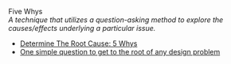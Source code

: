 Five Whys  
_A technique that utilizes a question-asking method to explore the causes/effects underlying a particular issue._

*   [Determine The Root Cause: 5 Whys](http://www.isixsigma.com/index.php?option=com_k2&amp;amp;amp;amp;view=item&amp;amp;amp;amp;id=1308:determine-the-root-cause-5-whys&amp;amp;amp;amp;Itemid=200)  
*   [One simple question to get to the root of any design problem](http://blog.usabilla.com/to-the-users-core-question-in-5-whys/)  
